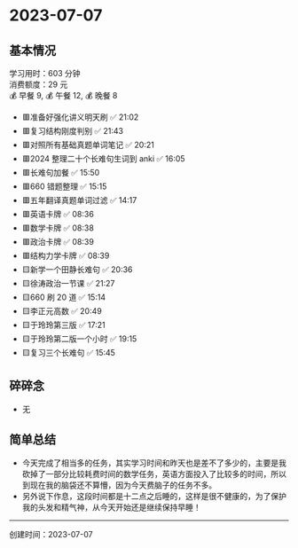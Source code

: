 # 2023-07-07

## 基本情况

学习用时：603 分钟  
消费额度：29 元  
💰 早餐 9, 💰 午餐 12, 💰 晚餐 8

-   🟥准备好强化讲义明天刷 ✅ 21:02
-   🟥复习结构刚度判别 ✅ 21:43
-   🟥对照所有基础真题单词笔记 ✅ 20:21
-   🟥2024 整理二十个长难句生词到 anki ✅ 16:05
-   🟥长难句加餐 ✅ 15:50
-   🟥660 错题整理 ✅ 15:15
-   🟥五年翻译真题单词过滤 ✅ 14:17
-   🟥英语卡牌 ✅ 08:36
-   🟥数学卡牌 ✅ 08:38
-   🟥政治卡牌 ✅ 08:39
-   🟥结构力学卡牌 ✅ 08:39
-   🟨新学一个田静长难句 ✅ 20:36
-   🟨徐涛政治一节课 ✅ 21:27
-   🟨660 刷 20 道 ✅ 15:14
-   🟨李正元高数 ✅ 20:49
-   🟨于玲玲第三版 ✅ 17:21
-   🟨于玲玲第二版一个小时 ✅ 19:15
-   🟨复习三个长难句 ✅ 15:45

## 碎碎念

- 无

## 简单总结

- 今天完成了相当多的任务，其实学习时间和昨天也是差不了多少的，主要是我砍掉了一部分比较耗费时间的数学任务，英语方面投入了比较多的时间，所以到现在我的脑袋还不算懵，因为今天费脑子的任务不多。
- 另外说下作息，这段时间都是十二点之后睡的，这样是很不健康的，为了保护我的头发和精气神，从今天开始还是继续保持早睡！

---

创建时间：2023-07-07